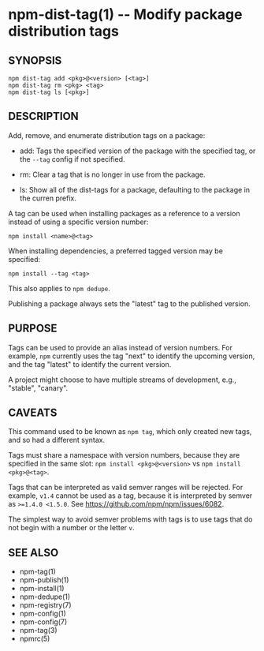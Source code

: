 npm-dist-tag(1) -- Modify package distribution tags
===================================================










<extoc></extoc>

## SYNOPSIS

    npm dist-tag add <pkg>@<version> [<tag>]
    npm dist-tag rm <pkg> <tag>
    npm dist-tag ls [<pkg>]

## DESCRIPTION

Add, remove, and enumerate distribution tags on a package:

* add:
  Tags the specified version of the package with the specified tag, or the
  `--tag` config if not specified.

* rm:
  Clear a tag that is no longer in use from the package.

* ls:
  Show all of the dist-tags for a package, defaulting to the package in
  the curren prefix.

A tag can be used when installing packages as a reference to a version instead
of using a specific version number:

    npm install <name>@<tag>

When installing dependencies, a preferred tagged version may be specified:

    npm install --tag <tag>

This also applies to `npm dedupe`.

Publishing a package always sets the "latest" tag to the published version.

## PURPOSE

Tags can be used to provide an alias instead of version numbers.  For
example, `npm` currently uses the tag "next" to identify the upcoming
version, and the tag "latest" to identify the current version.

A project might choose to have multiple streams of development, e.g.,
"stable", "canary".

## CAVEATS

This command used to be known as `npm tag`, which only created new tags, and so
had a different syntax.

Tags must share a namespace with version numbers, because they are specified in
the same slot: `npm install <pkg>@<version>` vs `npm install <pkg>@<tag>`.

Tags that can be interpreted as valid semver ranges will be rejected. For
example, `v1.4` cannot be used as a tag, because it is interpreted by semver as
`>=1.4.0 <1.5.0`.  See <https://github.com/npm/npm/issues/6082>.

The simplest way to avoid semver problems with tags is to use tags that do not
begin with a number or the letter `v`.

## SEE ALSO

* npm-tag(1)
* npm-publish(1)
* npm-install(1)
* npm-dedupe(1)
* npm-registry(7)
* npm-config(1)
* npm-config(7)
* npm-tag(3)
* npmrc(5)
